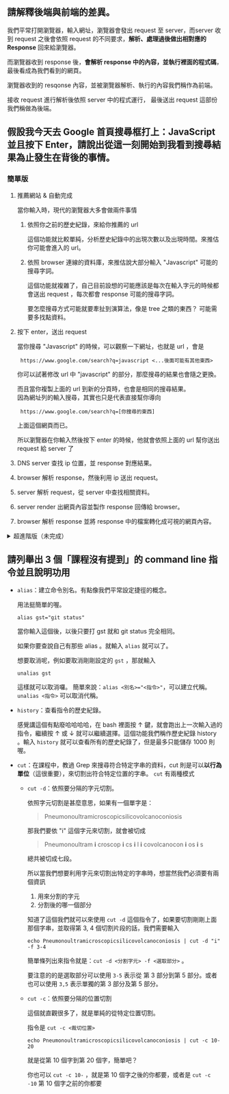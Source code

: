 ## 請解釋後端與前端的差異。

我們平常打開瀏覽器，輸入網址，瀏覽器會發出 request 至 server，而server 收到 request 之後會依照 request 的不同要求，**解析、處理過後做出相對應的 Response** 回來給瀏覽器。

而瀏覽器收到 response 後，**會解析 response 中的內容，並執行裡面的程式碼**，最後看成為我們看到的網頁。

瀏覽器收到的 resqonse 內容，並被瀏覽器解析、執行的內容我們稱作為前端。

接收 request 進行解析後依照 server 中的程式運行， 最後送出 request 這部份我們稱做為後端。


## 假設我今天去 Google 首頁搜尋框打上：JavaScript 並且按下 Enter，請說出從這一刻開始到我看到搜尋結果為止發生在背後的事情。

### 簡單版

1. 推薦網站 & 自動完成

    當你輸入時，現代的瀏覽器大多會做兩件事情
    1. 依照你之前的歷史紀錄，來給你推薦的 url

        這個功能就比較單純，分析歷史紀錄中的出現次數以及出現時間。來推估你可能會進入的 url。

    2. 依照 browser 連線的資料庫，來推估說大部分輸入 "Javascript" 可能的搜尋字詞。

        這個功能就複雜了，自己目前設想的可能應該是每次在輸入字元的時候都會送出 request ，每次都會 response 可能的搜尋字詞。
        
        要怎麼搜尋方式可能就要牽扯到演算法，像是 tree 之類的東西？
        可能需要多找點資料。

2. 按下 enter，送出 request
    
    當你搜尋 "Javascript" 的時候，可以觀察一下網址，也就是 url ，會是 

        https://www.google.com/search?q=javascript <...後面可能有其他東西>
    
    你可以試著修改 url 中 "javascript" 的部分，那麼搜尋的結果也會隨之更換。
    
    而且當你複製上面的 url 到新的分頁時，也會是相同的搜尋結果。  
    因為網址列的輸入搜尋，其實也只是代表直接幫你導向

        https://www.google.com/search?q=[你搜尋的東西]

    上面這個網頁而已。

    所以瀏覽器在你輸入然後按下 enter 的時候，他就會依照上面的 url 幫你送出 request 給 server 了

3. DNS server 查找 ip 位置，並 response 對應結果。

3. browser 解析 response，然後利用 ip 送出 request。

3. server 解析 request，從 server 中查找相關資料。

4. server render 出網頁內容並製作 response 回傳給 browser。

5. browser 解析 response 並將 response 中的檔案轉化成可視的網頁內容。

    

<details>
    <summary>超進階版（未完成）</summary>
之前看過一篇文章，[从输入 URL 到页面加载完成的过程中都发生了什么事情？
](http://fex.baidu.com/blog/2014/05/what-happen/)，很詳細的講解了這整個過程，這裡面知識的深度跟廣度直接讓自己瞠目結舌，很佩服作者的對於這些內容的研究跟了解。


從想要按 enter 到按下 enter

鍵盤觸發按鍵訊號

電腦硬體

驅動程式

瀏覽器送出 request

server 查找資料

接收 reqponse 後瀏覽器渲染

顯示圖形

螢幕顯示

眼睛視物
</details>

## 請列舉出 3 個「課程沒有提到」的 command line 指令並且說明功用

- `alias`：建立命令別名。有點像我們平常設定捷徑的概念。
    
    用法挺簡單的喔。

    ```
    alias gst="git status"
    ```

    當你輸入這個後，以後只要打 gst 就和 git status 完全相同。

    如果你要查說自己有那些 alias 。就輸入 `alias` 就可以了。

    想要取消呢，例如要取消剛剛設定的 `gst` ，那就輸入 
    
    ```
    unalias gst
    ```

    這樣就可以取消囉。
    簡單來說：`alias <別名>="<指令>"`，可以建立代稱。`unalias <指令>` 可以取消代稱。

- `history`：查看指令的歷史紀錄。

    感覺講這個有點廢哈哈哈哈，在 bash 裡面按 ↑ 鍵，就會跑出上一次輸入過的指令，繼續按 ↑ 或 ↓ 就可以繼續選擇。這個功能我們稱作歷史紀錄 history 。輸入 `history` 就可以查看所有的歷史紀錄了，但是最多只能儲存 1000 則喔。

- `cut`：在課程中，教過 Grep 來搜尋符合特定字串的資料，cut 則是可以**以行為單位**（這很重要），來切割出符合特定位置的字串。 `cut` 有兩種模式
    - `cut -d`：依照要分隔的字元切割。
        
        依照字元切割是甚麼意思，如果有一個單字是：
        > Pneumonoultramicroscopicsilicovolcanoconiosis

        那我們要依 "i" 這個字元來切割，就會被切成
        > Pneumonoultram **i** croscop **i** cs **i** l **i** covolcanocon **i** os **i** s

        總共被切成七段。

        所以當我們想要利用字元來切割出特定的字串時，想當然我們必須要有兩個資訊
        1. 用來分割的字元  
        2. 分割後的哪一個部分

        知道了這個我們就可以來使用 `cut -d` 這個指令了，如果要切割剛剛上面那個字串，並取得第 3, 4 個切割片段的話，我們需要輸入

        ```shell
        echo Pneumonoultramicroscopicsilicovolcanoconiosis | cut -d "i" -f 3-4
        ```
        
        簡單條列出來指令就是：`cut -d <分割字元> -f <選取部分>` 。
        
        要注意的的是選取部分可以使用 `3-5` 表示從 第 3 部分到第 5 部分。或者也可以使用 `3,5` 表示單獨的第 3 部分及第 5 部分。


    - `cut -c`：依照要分隔的位置切割  

        這個就直觀很多了，就是單純的從特定位置切割。

        指令是 `cut -c <裁切位置>`
        
        ```
        echo Pneumonoultramicroscopicsilicovolcanoconiosis | cut -c 10-20
        ```

        就是從第 10 個字到第 20 個字，簡單吧？
        
        你也可以 `cut -c 10-` ，就是第 10 個字之後的你都要，或者是 `cut -c -10` 第 10 個字之前的你都要